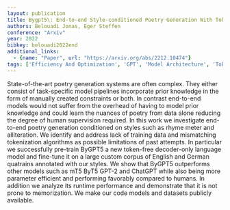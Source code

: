 ```yaml
---
layout: publication
title: Bygpt5\: End-to-end Style-conditioned Poetry Generation With Token-free Language Models
authors: Belouadi Jonas, Eger Steffen
conference: "Arxiv"
year: 2022
bibkey: belouadi2022end
additional_links:
  - {name: "Paper", url: "https://arxiv.org/abs/2212.10474"}
tags: ['Efficiency And Optimization', 'GPT', 'Model Architecture', 'Tokenization', 'Training Techniques']
---
```

State-of-the-art poetry generation systems are often complex. They either consist of task-specific model pipelines incorporate prior knowledge in the form of manually created constraints or both. In contrast end-to-end models would not suffer from the overhead of having to model prior knowledge and could learn the nuances of poetry from data alone reducing the degree of human supervision required. In this work we investigate end-to-end poetry generation conditioned on styles such as rhyme meter and alliteration. We identify and address lack of training data and mismatching tokenization algorithms as possible limitations of past attempts. In particular we successfully pre-train ByGPT5 a new token-free decoder-only language model and fine-tune it on a large custom corpus of English and German quatrains annotated with our styles. We show that ByGPT5 outperforms other models such as mT5 ByT5 GPT-2 and ChatGPT while also being more parameter efficient and performing favorably compared to humans. In addition we analyze its runtime performance and demonstrate that it is not prone to memorization. We make our code models and datasets publicly available.
